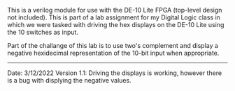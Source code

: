 This is a verilog module for use with the DE-10 Lite FPGA (top-level design not included). This is part of a lab 
assignment for my Digital Logic class in which we were tasked with driving the hex displays
on the DE-10 Lite using the 10 switches as input.

Part of the challange of this lab is to use two's complement and display a negative hexidecimal representation of
 the 10-bit input when appropriate.

-----------------------
Date: 3/12/2022
Version 1.1:
Driving the displays is working, however there is a bug with displying the negative values.
